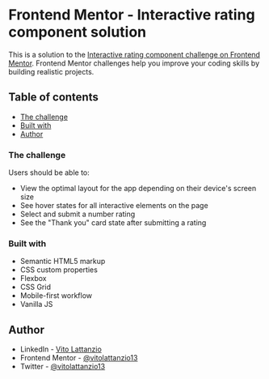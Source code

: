 # Frontend Mentor - Interactive rating component solution

This is a solution to the [Interactive rating component challenge on Frontend Mentor](https://www.frontendmentor.io/challenges/interactive-rating-component-koxpeBUmI). Frontend Mentor challenges help you improve your coding skills by building realistic projects.

## Table of contents

  - [The challenge](#the-challenge)
  - [Built with](#built-with)
  - [Author](#author)

### The challenge

Users should be able to:

- View the optimal layout for the app depending on their device's screen size
- See hover states for all interactive elements on the page
- Select and submit a number rating
- See the "Thank you" card state after submitting a rating

### Built with

- Semantic HTML5 markup
- CSS custom properties
- Flexbox
- CSS Grid
- Mobile-first workflow
- Vanilla JS

## Author

- LinkedIn - [Vito Lattanzio](https://www.linkedin.com/in/vitolattanzio/)
- Frontend Mentor - [@vitolattanzio13](https://www.frontendmentor.io/profile/vitolattanzio13)
- Twitter - [@vitolattanzio13](https://www.twitter.com/vitolattanzio13)
